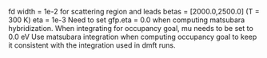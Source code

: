 fd width = 1e-2 for scattering region and leads
betas = [2000.0,2500.0] (T = 300 K)
eta = 1e-3
Need to set gfp.eta = 0.0 when computing matsubara hybridization.
When integrating for occupancy goal, mu needs to be set to 0.0 eV
Use matsubara integration when computing occupancy goal to keep it consistent with the integration used in dmft runs.

